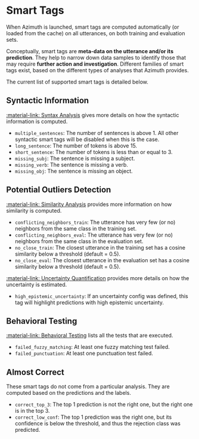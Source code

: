 # Smart Tags

When Azimuth is launched, smart tags are computed automatically (or loaded from the cache)
on all utterances, on both training and evaluation sets.

Conceptually, smart tags are
**meta-data on the utterance and/or its prediction**. They help to narrow down data samples to
identify those that may require **further action and investigation**. Different families of smart
tags exist, based on the different types of analyses that Azimuth provides.

The current list of supported smart tags is detailed below.

## Syntactic Information

[:material-link: Syntax Analysis](syntax-analysis.md) gives more details on how the syntactic
information is computed.

* `multiple_sentences`: The number of sentences is above 1. All other syntactic smart tags will be
  disabled when this is the case.
* `long_sentence`: The number of tokens is above 15.
* `short_sentence`: The number of tokens is less than or equal to 3.
* `missing_subj`: The sentence is missing a subject.
* `missing_verb`: The sentence is missing a verb.
* `missing_obj`: The sentence is missing an object.

## Potential Outliers Detection

[:material-link: Similarity Analysis](similarity.md) provides more information on how similarity is
computed.

* `conflicting_neighbors_train`: The utterance has very few (or no) neighbors from the same class
  in the training set.
* `conflicting_neighbors_eval`: The utterance has very few (or no) neighbors from the same class in
  the evaluation set.
* `no_close_train`: The closest utterance in the training set has a cosine similarity below a
  threshold (default = 0.5).
* `no_close_eval`: The closest utterance in the evaluation set has a cosine similarity below a
  threshold (default = 0.5).

[:material-link: Uncertainty Quantification](uncertainty.md) provides more details on how the
uncertainty is estimated.

* `high_epistemic_uncertainty`: If an uncertainty config was defined, this tag will highlight
  predictions with high epistemic uncertainty.

## Behavioral Testing

[:material-link: Behavioral Testing](behavioral-testing.md) lists all the tests that are executed.

* `failed_fuzzy_matching`: At least one fuzzy matching test failed.
* `failed_punctuation`: At least one punctuation test failed.

## Almost Correct

These smart tags do not come from a particular analysis. They are computed based on the predictions
and the labels.

* `correct_top_3`: The top 1 prediction is not the right one, but the right one is in the top 3.
* `correct_low_conf`: The top 1 prediction was the right one, but its confidence is below the
  threshold, and thus the rejection class was predicted.
